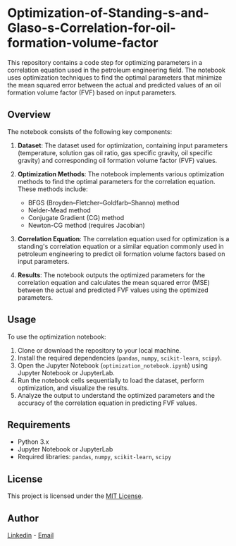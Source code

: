 # Optimization-of-Standing-s-and-Glaso-s-Correlation-for-oil-formation-volume-factor

This repository contains a code step for optimizing parameters in a correlation equation used in the petroleum engineering field. The notebook uses optimization techniques to find the optimal parameters that minimize the mean squared error between the actual and predicted values of an oil formation volume factor (FVF) based on input parameters.

## Overview

The notebook consists of the following key components:

1. **Dataset**: The dataset used for optimization, containing input parameters (temperature, solution gas oil ratio, gas specific gravity, oil specific gravity) and corresponding oil formation volume factor (FVF) values.

2. **Optimization Methods**: The notebook implements various optimization methods to find the optimal parameters for the correlation equation. These methods include:
   - BFGS (Broyden–Fletcher–Goldfarb–Shanno) method
   - Nelder-Mead method
   - Conjugate Gradient (CG) method
   - Newton-CG method (requires Jacobian)

3. **Correlation Equation**: The correlation equation used for optimization is a standing's correlation equation or a similar equation commonly used in petroleum engineering to predict oil formation volume factors based on input parameters.

4. **Results**: The notebook outputs the optimized parameters for the correlation equation and calculates the mean squared error (MSE) between the actual and predicted FVF values using the optimized parameters.

## Usage

To use the optimization notebook:

1. Clone or download the repository to your local machine.
2. Install the required dependencies (`pandas`, `numpy`, `scikit-learn`, `scipy`).
3. Open the Jupyter Notebook (`optimization_notebook.ipynb`) using Jupyter Notebook or JupyterLab.
4. Run the notebook cells sequentially to load the dataset, perform optimization, and visualize the results.
5. Analyze the output to understand the optimized parameters and the accuracy of the correlation equation in predicting FVF values.

## Requirements

- Python 3.x
- Jupyter Notebook or JupyterLab
- Required libraries: `pandas`, `numpy`, `scikit-learn`, `scipy`

## License

This project is licensed under the [MIT License](LICENSE).

## Author

[Linkedin](www.linkedin.com/in/shedrach-igemhokhai) - [Email](shedrach.igemhokhai@gmail.com) 
